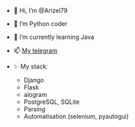 - 👋 Hi, I’m @Arizel79
- 👀 I’m Python coder
- 🌱 I’m currently learning Java
- 📫 [My telegram](https://t.me/Arizel79)

- ✨ My stack:
   - Django
   - Flask 
   - aiogram
   - PostgreSQL, SQLite
   - Parsing
   - Automatisation (selenium, pyautogui)
<!---
Arizel79/Arizel79 is a ✨ special ✨ repository because its `README.md` (this file) appears on your GitHub profile.
You can click the Preview link to take a look at your changes.
--->
